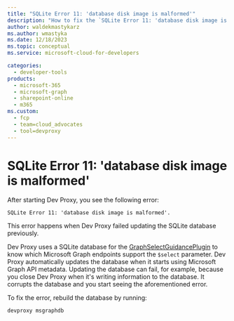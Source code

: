 ```yaml
---
title: "SQLite Error 11: 'database disk image is malformed'"
description: "How to fix the `SQLite Error 11: 'database disk image is malformed'` error"
author: waldekmastykarz
ms.author: wmastyka
ms.date: 12/18/2023
ms.topic: conceptual
ms.service: microsoft-cloud-for-developers

categories:
  - developer-tools
products:
  - microsoft-365
  - microsoft-graph
  - sharepoint-online
  - m365
ms.custom:
  - fcp
  - team=cloud_advocates
  - tool=devproxy
---
```


# SQLite Error 11: 'database disk image is malformed'

After starting Dev Proxy, you see the following error:

```text
SQLite Error 11: 'database disk image is malformed'.
```

This error happens when Dev Proxy failed updating the SQLite database previously.

Dev Proxy uses a SQLite database for the [GraphSelectGuidancePlugin](../technical-reference/graphselectguidanceplugin.md) to know which Microsoft Graph endpoints support the `$select` parameter. Dev Proxy automatically updates the database when it starts using Microsoft Graph API metadata. Updating the database can fail, for example,  because you close Dev Proxy when it's writing information to the database. It corrupts the database and you start seeing the aforementioned error.

To fix the error, rebuild the database by running:

```sh
devproxy msgraphdb
```
